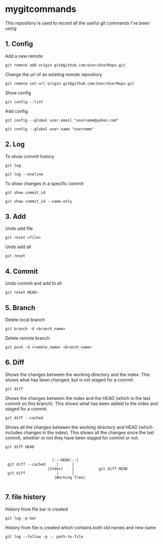 # mygitcommands
This repository is used to record all the useful git commands I've been using 

## 1. Config 

Add a new remote

`git remote add origin git@github.com:User/UserRepo.git`

Change the url of an existing remote repository

`git remote set-url origin git@github.com:User/UserRepo.git`

Show config

`git config --list`

Add config

`git config --global user.email "username@yahoo.com"`

`git config --global user.name "username"`

## 2. Log

To show commit history 

`git log`

`git log --oneline`

To show changes in a specific commit

`git show commit_id`

`git show commit_id --name-only`

## 3. Add

Undo add file

`git reset <file>`

Undo add all

`git reset`

## 4. Commit 

Undo commit and add to all

`git reset HEAD~`

## 5. Branch

Delete local branch

`git branch -d <branch_name>`

Delete remote branch

`git push -d <remote_name> <branch_name>`

## 6. Diff

Shows the changes between the working directory and the index. This shows what has been changed, but is not staged for a commit.

`git diff`

Shows the changes between the index and the HEAD (which is the last commit on this branch). This shows what has been added to the index and staged for a commit.

`git diff --cached`

Shows all the changes between the working directory and HEAD (which includes changes in the index). This shows all the changes since the last commit, whether or not they have been staged for commit or not.

`git diff HEAD`

```

                     |---HEAD---|
 git diff --cached     |      |
                   |Index|    |           git diff HEAD
 git diff              |      |    
                      |Working Tree|
                      
```

## 7. file history

History from file bar is created

`git log -p bar`

History from file is created which contains both old names and new name

`git log --follow -p -- path-to-file`
     
          
          
   


